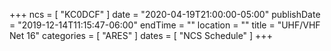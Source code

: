 +++
ncs = [ "KC0DCF" ]
date = "2020-04-19T21:00:00-05:00"
publishDate = "2019-12-14T11:15:47-06:00"
endTime = ""
location = ""
title = "UHF/VHF Net 16"
categories = [ "ARES" ]
dates = [ "NCS Schedule" ]
+++
